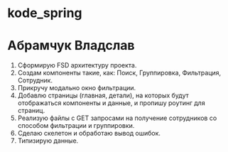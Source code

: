 # kode_spring
# Абрамчук Владслав

1. Сформирую FSD архитектуру проекта.
2. Создам компоненты такие, как: Поиск, Группировка, Фильтрация, Сотрудник.
3. Прикручу модально окно фильтрации.
4. Добавлю страницы (главная, детали), на которых будут отображаться компоненты и данные, и пропишу роутинг для страниц.
5. Реализую файлы с GET запросами на получение сотрудников со способом фильтрации и группировки.
6. Сделаю скелетон и обработаю вывод ошибок.
7. Типизирую данные.
